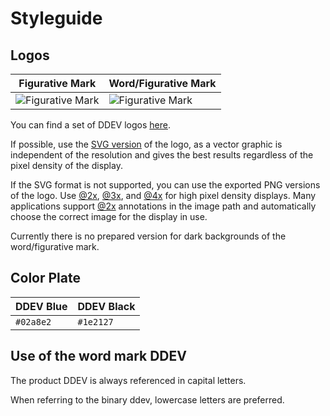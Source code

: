 # Styleguide

## Logos

| Figurative Mark                         | Word/Figurative Mark                           |
|-----------------------------------------|------------------------------------------------|
| ![Figurative Mark](logos/1x/Logo.png) | ![Figurative Mark](logos/1x/Logo_w_text.png) |

You can find a set of DDEV logos [here](https://github.com/drud/ddev/tree/master/docs/content/developers/logos).

If possible, use the [SVG version](https://github.com/drud/ddev/tree/master/docs/content/developers/logos/SVG) of the logo, as a vector graphic is independent of the resolution and gives the best results regardless of the pixel density of the display.

If the SVG format is not supported, you can use the exported PNG versions of the logo. Use [@2x](https://github.com/drud/ddev/tree/master/docs/content/developers/logos/2x), [@3x](https://github.com/drud/ddev/tree/master/docs/content/developers/logos/3x), and [@4x](https://github.com/drud/ddev/tree/master/docs/content/developers/logos/4x) for high
pixel density displays. Many applications support [@2x](https://github.com/drud/ddev/tree/master/docs/content/developers/logos/2x) annotations in the image path and automatically choose the correct image for the display in use.

Currently there is no prepared version for dark backgrounds of the word/figurative mark.

## Color Plate

| DDEV Blue  | DDEV Black |
|------------|------------|
| `#02a8e2`  | `#1e2127`  |

## Use of the word mark DDEV

The product DDEV is always referenced in capital letters.

When referring to the binary ddev, lowercase letters are preferred.

